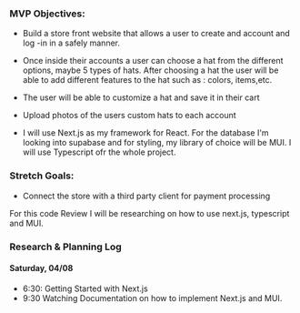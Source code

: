 ### MVP Objectives:

- Build a store front website that allows a user to create and account and log -in in a safely manner.
- Once inside their accounts a user can choose a hat from the different options, maybe 5 types of hats. After choosing a hat the user will be able to add different features to the hat such as : colors, items,etc.

- The user will be able to customize a hat and save it in their cart

- Upload photos of the users custom hats to each account

- I will use Next.js as my framework for React. For the database I'm looking into supabase and for styling, my library of choice will be MUI. I will use Typescript ofr the whole project.

### Stretch Goals:

- Connect the store with a third party client for payment processing

For this code Review I will be researching on how to use next.js, typescript and MUI.

### Research & Planning Log

#### Saturday, 04/08

- 6:30: Getting Started with Next.js
- 9:30 Watching Documentation on how to implement Next.js and MUI.
